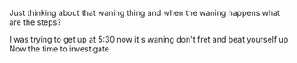 Just thinking about that waning thing
and when the waning happens
what are the steps?

I was trying to get up at 5:30
now it's waning
don't fret and beat yourself up
Now the time to investigate